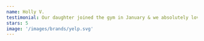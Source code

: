 ```yaml
---
name: Holly V.
testimonial: Our daughter joined the gym in January & we absolutely love it here. Todd & Becky are incredibly kind and welcoming. My daughter has already learned so much in her gymnastics class in the short time that we have been here. She's advanced more in these few months than she did at one of the other gyms she was attending in Georgetown last year.
stars: 5
image: '/images/brands/yelp.svg'
---
```

